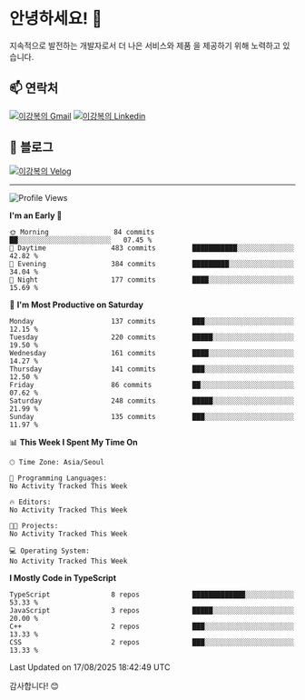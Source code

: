 # 안녕하세요! 👋

지속적으로 발전하는 개발자로서 더 나은 서비스와 제품
을 제공하기 위해 노력하고 있습니다.

## 📫 연락처
[![이강복의 Gmail](https://img.shields.io/badge/Gmail-D14836?style=for-the-badge&logo=gmail&logoColor=white)](mailto:pmmm114@gmail.com)
[![이강복의 Linkedin](https://img.shields.io/badge/LinkedIn-0077B5?style=for-the-badge&logo=linkedin&logoColor=white)](https://www.linkedin.com/in/lkb0297)

## 📝 블로그
[![이강복의 Velog](https://img.shields.io/badge/Velog-ffffff?style=for-the-badge&logo=velog)](https://velog.io/@pmmm114/posts)

---
<!--START_SECTION:waka-->
![Profile Views](http://img.shields.io/badge/Profile%20Views-0-blue)

**I'm an Early 🐤** 

```text
🌞 Morning                84 commits          ██░░░░░░░░░░░░░░░░░░░░░░░   07.45 % 
🌆 Daytime                483 commits         ███████████░░░░░░░░░░░░░░   42.82 % 
🌃 Evening                384 commits         █████████░░░░░░░░░░░░░░░░   34.04 % 
🌙 Night                  177 commits         ████░░░░░░░░░░░░░░░░░░░░░   15.69 % 
```
📅 **I'm Most Productive on Saturday** 

```text
Monday                   137 commits         ███░░░░░░░░░░░░░░░░░░░░░░   12.15 % 
Tuesday                  220 commits         █████░░░░░░░░░░░░░░░░░░░░   19.50 % 
Wednesday                161 commits         ████░░░░░░░░░░░░░░░░░░░░░   14.27 % 
Thursday                 141 commits         ███░░░░░░░░░░░░░░░░░░░░░░   12.50 % 
Friday                   86 commits          ██░░░░░░░░░░░░░░░░░░░░░░░   07.62 % 
Saturday                 248 commits         █████░░░░░░░░░░░░░░░░░░░░   21.99 % 
Sunday                   135 commits         ███░░░░░░░░░░░░░░░░░░░░░░   11.97 % 
```


📊 **This Week I Spent My Time On** 

```text
🕑︎ Time Zone: Asia/Seoul

💬 Programming Languages: 
No Activity Tracked This Week

🔥 Editors: 
No Activity Tracked This Week

🐱‍💻 Projects: 
No Activity Tracked This Week

💻 Operating System: 
No Activity Tracked This Week
```

**I Mostly Code in TypeScript** 

```text
TypeScript               8 repos             █████████████░░░░░░░░░░░░   53.33 % 
JavaScript               3 repos             █████░░░░░░░░░░░░░░░░░░░░   20.00 % 
C++                      2 repos             ███░░░░░░░░░░░░░░░░░░░░░░   13.33 % 
CSS                      2 repos             ███░░░░░░░░░░░░░░░░░░░░░░   13.33 % 
```




 Last Updated on 17/08/2025 18:42:49 UTC
<!--END_SECTION:waka-->

감사합니다! 😊
